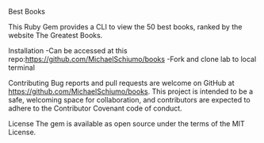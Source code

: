 Best Books

This Ruby Gem provides a CLI to view the 50 best books, ranked by the website The Greatest Books.

Installation
-Can be accessed at this repo:https://github.com/MichaelSchiumo/books
-Fork and clone lab to local terminal

Contributing
Bug reports and pull requests are welcome on GitHub at https://github.com/MichaelSchiumo/books. This project is intended to be a safe, welcoming space for collaboration, and contributors are expected to adhere to the Contributor Covenant code of conduct.

License
The gem is available as open source under the terms of the MIT License.
